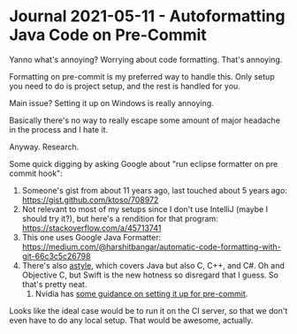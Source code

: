 Journal 2021-05-11 - Autoformatting Java Code on Pre-Commit
========

Yanno what's annoying?  Worrying about code formatting.  That's annoying.

Formatting on pre-commit is my preferred way to handle this.  Only setup you need to do is project setup, and the rest is handled for you.

Main issue?  Setting it up on Windows is really annoying.

Basically there's no way to really escape some amount of major headache in the process and I hate it.

Anyway.  Research.

Some quick digging by asking Google about "run eclipse formatter on pre commit hook":

1. Someone's gist from about 11 years ago, last touched about 5 years ago: https://gist.github.com/ktoso/708972
2. Not relevant to most of my setups since I don't use IntelliJ (maybe I should try it?), but here's a rendition for that program: https://stackoverflow.com/a/45713741
3. This one uses Google Java Formatter: https://medium.com/@harshitbangar/automatic-code-formatting-with-git-66c3c5c26798
4. There's also [astyle](http://astyle.sourceforge.net/), which covers Java but also C, C++, and C#.  Oh and Objective C, but Swift is the new hotness so disregard that I guess.  So that's pretty neat.
    1. Nvidia has [some guidance on setting it up for pre-commit](https://docs.nvidia.com/gameworks/content/technologies/mobile/native_android_sweng.htm).

Looks like the ideal case would be to run it on the CI server, so that we don't even have to do any local setup.  That would be awesome, actually.
